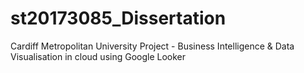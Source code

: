 # st20173085_Dissertation
Cardiff Metropolitan University Project - Business Intelligence &amp; Data Visualisation in cloud using Google Looker
